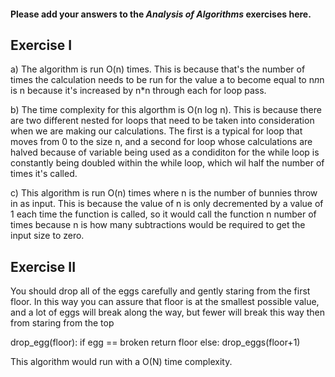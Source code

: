 #### Please add your answers to the ***Analysis of  Algorithms*** exercises here.

## Exercise I

a) The algorithm is run O(n) times. This is because that's the number of times the calculation needs to be run for the value a to become equal to n*n*n is n because it's increased by n*n through each for loop pass.


b) The time complexity for this algorthm is O(n log n). This is because there are two different nested for loops that need to be taken into consideration when we are making our calculations. The first is a typical for loop that moves from 0 to the size n, and a second for loop whose calculations are halved because of variable being used as a condiditon for the while loop is constantly being doubled within the while loop, which wil half the number of times it's called. 


c) This algorithm is run O(n) times where n is the number of bunnies throw in as input. This is because the value of n is only decremented by a value of 1 each time the function is called, so it would call the function n number of times because n is how many subtractions would be required to get the input size to zero. 

## Exercise II

You should drop all of the eggs carefully and gently staring from the first floor. In this way you can assure that floor is at the smallest possible value, and a lot of eggs will break along the way, but fewer will break this way then from staring from the top

drop_egg(floor):
   if egg == broken
      return floor
   else:
      drop_eggs(floor+1)

   This algorithm would run with a O(N) time complexity.


